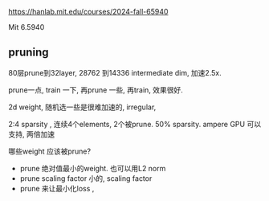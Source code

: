 

https://hanlab.mit.edu/courses/2024-fall-65940

Mit 6.5940







## pruning



80层prune到32layer, 28762 到14336 intermediate dim, 加速2.5x.



prune一点, train 一下, 再prune 一些, 再train, 效果很好. 



2d weight, 随机选一些是很难加速的, irregular, 

2:4 sparsity , 连续4个elements, 2个被prune. 50% sparsity. ampere GPU 可以支持, 两倍加速



哪些weight 应该被prune?

- prune 绝对值最小的weight. 也可以用L2 norm
- prune  scaling factor 小的, scaling factor
- prune 来让最小化loss ,





